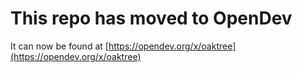 # This repo has moved to OpenDev

It can now be found at [https://opendev.org/x/oaktree](https://opendev.org/x/oaktree)
